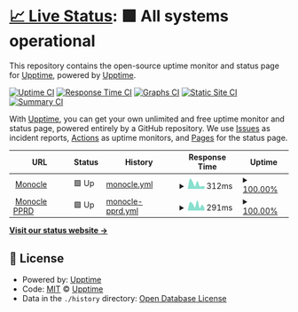 # [📈 Live Status](https://upptime.github.io/upptime): <!--live status--> **🟩 All systems operational**

This repository contains the open-source uptime monitor and status page for [Upptime](https://upptime.js.org), powered by [Upptime](https://github.com/upptime/upptime).

[![Uptime CI](https://github.com/john-pope/monocle-status/workflows/Uptime%20CI/badge.svg)](https://github.com/john-pope/monocle-status/actions?query=workflow%3A%22Uptime+CI%22)
[![Response Time CI](https://github.com/john-pope/monocle-status/workflows/Response%20Time%20CI/badge.svg)](https://github.com/john-pope/monocle-status/actions?query=workflow%3A%22Response+Time+CI%22)
[![Graphs CI](https://github.com/john-pope/monocle-status/workflows/Graphs%20CI/badge.svg)](https://github.com/john-pope/monocle-status/actions?query=workflow%3A%22Graphs+CI%22)
[![Static Site CI](https://github.com/john-pope/monocle-status/workflows/Static%20Site%20CI/badge.svg)](https://github.com/john-pope/monocle-status/actions?query=workflow%3A%22Static+Site+CI%22)
[![Summary CI](https://github.com/john-pope/monocle-status/workflows/Summary%20CI/badge.svg)](https://github.com/john-pope/monocle-status/actions?query=workflow%3A%22Summary+CI%22)

With [Upptime](https://upptime.js.org), you can get your own unlimited and free uptime monitor and status page, powered entirely by a GitHub repository. We use [Issues](https://github.com/upptime/upptime/issues) as incident reports, [Actions](https://github.com/john-pope/monocle-status/actions) as uptime monitors, and [Pages](https://upptime.github.io/upptime) for the status page.

<!--start: status pages-->
<!-- This summary is generated by Upptime (https://github.com/upptime/upptime) -->
<!-- Do not edit this manually, your changes will be overwritten -->
<!-- prettier-ignore -->
| URL | Status | History | Response Time | Uptime |
| --- | ------ | ------- | ------------- | ------ |
| <img alt="" src="https://favicons.githubusercontent.com/monocle.usu.edu" height="13"> [Monocle](https://monocle.usu.edu/api/health-check) | 🟩 Up | [monocle.yml](https://github.com/john-pope/monocle-status/commits/HEAD/history/monocle.yml) | <details><summary><img alt="Response time graph" src="./graphs/monocle/response-time-week.png" height="20"> 312ms</summary><br><a href="https://john-pope.github.io/monocle-status/history/monocle"><img alt="Response time 314" src="https://img.shields.io/endpoint?url=https%3A%2F%2Fraw.githubusercontent.com%2Fjohn-pope%2Fmonocle-status%2FHEAD%2Fapi%2Fmonocle%2Fresponse-time.json"></a><br><a href="https://john-pope.github.io/monocle-status/history/monocle"><img alt="24-hour response time 169" src="https://img.shields.io/endpoint?url=https%3A%2F%2Fraw.githubusercontent.com%2Fjohn-pope%2Fmonocle-status%2FHEAD%2Fapi%2Fmonocle%2Fresponse-time-day.json"></a><br><a href="https://john-pope.github.io/monocle-status/history/monocle"><img alt="7-day response time 312" src="https://img.shields.io/endpoint?url=https%3A%2F%2Fraw.githubusercontent.com%2Fjohn-pope%2Fmonocle-status%2FHEAD%2Fapi%2Fmonocle%2Fresponse-time-week.json"></a><br><a href="https://john-pope.github.io/monocle-status/history/monocle"><img alt="30-day response time 317" src="https://img.shields.io/endpoint?url=https%3A%2F%2Fraw.githubusercontent.com%2Fjohn-pope%2Fmonocle-status%2FHEAD%2Fapi%2Fmonocle%2Fresponse-time-month.json"></a><br><a href="https://john-pope.github.io/monocle-status/history/monocle"><img alt="1-year response time 314" src="https://img.shields.io/endpoint?url=https%3A%2F%2Fraw.githubusercontent.com%2Fjohn-pope%2Fmonocle-status%2FHEAD%2Fapi%2Fmonocle%2Fresponse-time-year.json"></a></details> | <details><summary><a href="https://john-pope.github.io/monocle-status/history/monocle">100.00%</a></summary><a href="https://john-pope.github.io/monocle-status/history/monocle"><img alt="All-time uptime 100.00%" src="https://img.shields.io/endpoint?url=https%3A%2F%2Fraw.githubusercontent.com%2Fjohn-pope%2Fmonocle-status%2FHEAD%2Fapi%2Fmonocle%2Fuptime.json"></a><br><a href="https://john-pope.github.io/monocle-status/history/monocle"><img alt="24-hour uptime 100.00%" src="https://img.shields.io/endpoint?url=https%3A%2F%2Fraw.githubusercontent.com%2Fjohn-pope%2Fmonocle-status%2FHEAD%2Fapi%2Fmonocle%2Fuptime-day.json"></a><br><a href="https://john-pope.github.io/monocle-status/history/monocle"><img alt="7-day uptime 100.00%" src="https://img.shields.io/endpoint?url=https%3A%2F%2Fraw.githubusercontent.com%2Fjohn-pope%2Fmonocle-status%2FHEAD%2Fapi%2Fmonocle%2Fuptime-week.json"></a><br><a href="https://john-pope.github.io/monocle-status/history/monocle"><img alt="30-day uptime 100.00%" src="https://img.shields.io/endpoint?url=https%3A%2F%2Fraw.githubusercontent.com%2Fjohn-pope%2Fmonocle-status%2FHEAD%2Fapi%2Fmonocle%2Fuptime-month.json"></a><br><a href="https://john-pope.github.io/monocle-status/history/monocle"><img alt="1-year uptime 100.00%" src="https://img.shields.io/endpoint?url=https%3A%2F%2Fraw.githubusercontent.com%2Fjohn-pope%2Fmonocle-status%2FHEAD%2Fapi%2Fmonocle%2Fuptime-year.json"></a></details>
| <img alt="" src="https://favicons.githubusercontent.com/monoclepprd.usu.edu" height="13"> [Monocle PPRD](https://monoclepprd.usu.edu/api/health-check) | 🟩 Up | [monocle-pprd.yml](https://github.com/john-pope/monocle-status/commits/HEAD/history/monocle-pprd.yml) | <details><summary><img alt="Response time graph" src="./graphs/monocle-pprd/response-time-week.png" height="20"> 291ms</summary><br><a href="https://john-pope.github.io/monocle-status/history/monocle-pprd"><img alt="Response time 241" src="https://img.shields.io/endpoint?url=https%3A%2F%2Fraw.githubusercontent.com%2Fjohn-pope%2Fmonocle-status%2FHEAD%2Fapi%2Fmonocle-pprd%2Fresponse-time.json"></a><br><a href="https://john-pope.github.io/monocle-status/history/monocle-pprd"><img alt="24-hour response time 117" src="https://img.shields.io/endpoint?url=https%3A%2F%2Fraw.githubusercontent.com%2Fjohn-pope%2Fmonocle-status%2FHEAD%2Fapi%2Fmonocle-pprd%2Fresponse-time-day.json"></a><br><a href="https://john-pope.github.io/monocle-status/history/monocle-pprd"><img alt="7-day response time 291" src="https://img.shields.io/endpoint?url=https%3A%2F%2Fraw.githubusercontent.com%2Fjohn-pope%2Fmonocle-status%2FHEAD%2Fapi%2Fmonocle-pprd%2Fresponse-time-week.json"></a><br><a href="https://john-pope.github.io/monocle-status/history/monocle-pprd"><img alt="30-day response time 254" src="https://img.shields.io/endpoint?url=https%3A%2F%2Fraw.githubusercontent.com%2Fjohn-pope%2Fmonocle-status%2FHEAD%2Fapi%2Fmonocle-pprd%2Fresponse-time-month.json"></a><br><a href="https://john-pope.github.io/monocle-status/history/monocle-pprd"><img alt="1-year response time 241" src="https://img.shields.io/endpoint?url=https%3A%2F%2Fraw.githubusercontent.com%2Fjohn-pope%2Fmonocle-status%2FHEAD%2Fapi%2Fmonocle-pprd%2Fresponse-time-year.json"></a></details> | <details><summary><a href="https://john-pope.github.io/monocle-status/history/monocle-pprd">100.00%</a></summary><a href="https://john-pope.github.io/monocle-status/history/monocle-pprd"><img alt="All-time uptime 100.00%" src="https://img.shields.io/endpoint?url=https%3A%2F%2Fraw.githubusercontent.com%2Fjohn-pope%2Fmonocle-status%2FHEAD%2Fapi%2Fmonocle-pprd%2Fuptime.json"></a><br><a href="https://john-pope.github.io/monocle-status/history/monocle-pprd"><img alt="24-hour uptime 100.00%" src="https://img.shields.io/endpoint?url=https%3A%2F%2Fraw.githubusercontent.com%2Fjohn-pope%2Fmonocle-status%2FHEAD%2Fapi%2Fmonocle-pprd%2Fuptime-day.json"></a><br><a href="https://john-pope.github.io/monocle-status/history/monocle-pprd"><img alt="7-day uptime 100.00%" src="https://img.shields.io/endpoint?url=https%3A%2F%2Fraw.githubusercontent.com%2Fjohn-pope%2Fmonocle-status%2FHEAD%2Fapi%2Fmonocle-pprd%2Fuptime-week.json"></a><br><a href="https://john-pope.github.io/monocle-status/history/monocle-pprd"><img alt="30-day uptime 100.00%" src="https://img.shields.io/endpoint?url=https%3A%2F%2Fraw.githubusercontent.com%2Fjohn-pope%2Fmonocle-status%2FHEAD%2Fapi%2Fmonocle-pprd%2Fuptime-month.json"></a><br><a href="https://john-pope.github.io/monocle-status/history/monocle-pprd"><img alt="1-year uptime 100.00%" src="https://img.shields.io/endpoint?url=https%3A%2F%2Fraw.githubusercontent.com%2Fjohn-pope%2Fmonocle-status%2FHEAD%2Fapi%2Fmonocle-pprd%2Fuptime-year.json"></a></details>

<!--end: status pages-->

[**Visit our status website →**](https://upptime.github.io/upptime)

## 📄 License

- Powered by: [Upptime](https://github.com/upptime/upptime)
- Code: [MIT](./LICENSE) © [Upptime](https://upptime.js.org)
- Data in the `./history` directory: [Open Database License](https://opendatacommons.org/licenses/odbl/1-0/)
